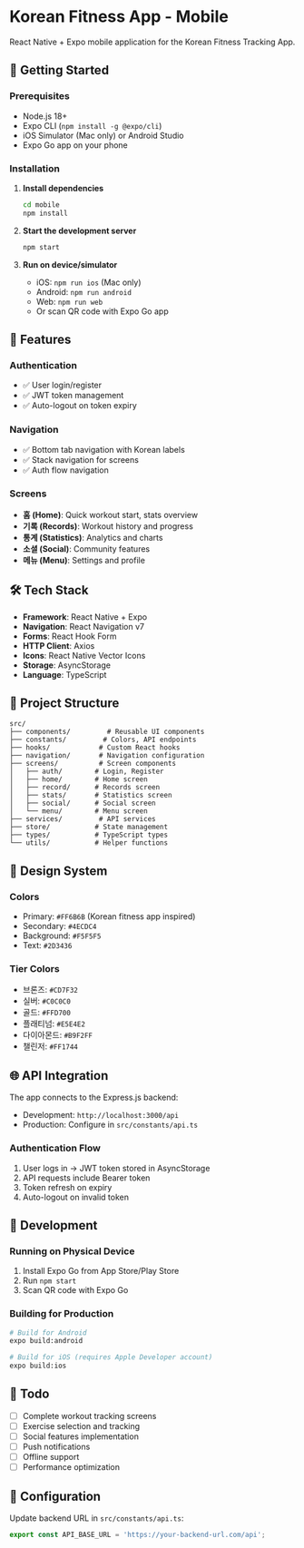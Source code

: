 # Korean Fitness App - Mobile

React Native + Expo mobile application for the Korean Fitness Tracking App.

## 🚀 Getting Started

### Prerequisites
- Node.js 18+
- Expo CLI (`npm install -g @expo/cli`)
- iOS Simulator (Mac only) or Android Studio
- Expo Go app on your phone

### Installation

1. **Install dependencies**
   ```bash
   cd mobile
   npm install
   ```

2. **Start the development server**
   ```bash
   npm start
   ```

3. **Run on device/simulator**
   - iOS: `npm run ios` (Mac only)
   - Android: `npm run android`
   - Web: `npm run web`
   - Or scan QR code with Expo Go app

## 📱 Features

### Authentication
- ✅ User login/register
- ✅ JWT token management
- ✅ Auto-logout on token expiry

### Navigation
- ✅ Bottom tab navigation with Korean labels
- ✅ Stack navigation for screens
- ✅ Auth flow navigation

### Screens
- **홈 (Home)**: Quick workout start, stats overview
- **기록 (Records)**: Workout history and progress
- **통계 (Statistics)**: Analytics and charts
- **소셜 (Social)**: Community features
- **메뉴 (Menu)**: Settings and profile

## 🛠️ Tech Stack

- **Framework**: React Native + Expo
- **Navigation**: React Navigation v7
- **Forms**: React Hook Form
- **HTTP Client**: Axios
- **Icons**: React Native Vector Icons
- **Storage**: AsyncStorage
- **Language**: TypeScript

## 📁 Project Structure

```
src/
├── components/         # Reusable UI components
├── constants/         # Colors, API endpoints
├── hooks/            # Custom React hooks
├── navigation/       # Navigation configuration
├── screens/          # Screen components
│   ├── auth/        # Login, Register
│   ├── home/        # Home screen
│   ├── record/      # Records screen
│   ├── stats/       # Statistics screen
│   ├── social/      # Social screen
│   └── menu/        # Menu screen
├── services/         # API services
├── store/           # State management
├── types/           # TypeScript types
└── utils/           # Helper functions
```

## 🎨 Design System

### Colors
- Primary: `#FF6B6B` (Korean fitness app inspired)
- Secondary: `#4ECDC4`
- Background: `#F5F5F5`
- Text: `#2D3436`

### Tier Colors
- 브론즈: `#CD7F32`
- 실버: `#C0C0C0`
- 골드: `#FFD700`
- 플래티넘: `#E5E4E2`
- 다이아몬드: `#B9F2FF`
- 챌린저: `#FF1744`

## 🌐 API Integration

The app connects to the Express.js backend:
- Development: `http://localhost:3000/api`
- Production: Configure in `src/constants/api.ts`

### Authentication Flow
1. User logs in → JWT token stored in AsyncStorage
2. API requests include Bearer token
3. Token refresh on expiry
4. Auto-logout on invalid token

## 📱 Development

### Running on Physical Device
1. Install Expo Go from App Store/Play Store
2. Run `npm start`
3. Scan QR code with Expo Go

### Building for Production
```bash
# Build for Android
expo build:android

# Build for iOS (requires Apple Developer account)
expo build:ios
```

## 🚧 Todo

- [ ] Complete workout tracking screens
- [ ] Exercise selection and tracking
- [ ] Social features implementation
- [ ] Push notifications
- [ ] Offline support
- [ ] Performance optimization

## 🔧 Configuration

Update backend URL in `src/constants/api.ts`:
```typescript
export const API_BASE_URL = 'https://your-backend-url.com/api';
```